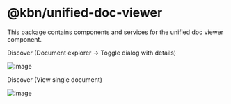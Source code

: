 # @kbn/unified-doc-viewer

This package contains components and services for the unified doc viewer component.

Discover (Document explorer → Toggle dialog with details)

![image](https://github.com/elastic/kibana/assets/1178348/c9c11587-c53f-4bcd-8d48-aaceb64981ea)

Discover (View single document)

![image](https://github.com/elastic/kibana/assets/1178348/4a8ea694-d4f5-4c9c-9259-1212f0d50a18)
